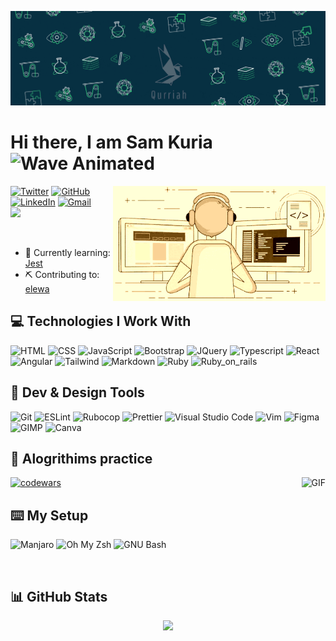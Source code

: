 ![banner](./assets/meRGLossy.gif)

# Hi there, I am Sam Kuria <img src="https://raw.githubusercontent.com/MartinHeinz/MartinHeinz/master/wave.gif" alt="Wave Animated" width="30px" height="30px" />

<img align="right" alt="GIF" src="./assets/eCoder.gif" width="340em"/>


[![Twitter](https://img.shields.io/badge/Twitter-1e2122?style=for-the-badge&logo=twitter&logoColor=1DA1F2)](https://twitter.com/kuriah_sam)
[![GitHub](https://img.shields.io/badge/GitHub-1e2122?style=for-the-badge&logo=github&logoColor=white)](https://github.com/qurriahSam)
[![LinkedIn](https://img.shields.io/badge/LinkedIn-1e2122?style=for-the-badge&logo=linkedin&logoColor=0A66C2)](https://www.linkedin.com/in/sam-kuria-0904b01a1)
[![Gmail](https://img.shields.io/badge/Email-1e2122?style=for-the-badge&logo=gmail&logoColor=D14836)](mailto:sammugire@gmail.com)
<br />
![](https://api.visitorbadge.io/api/VisitorHit?user=qurriahSam&repo=qurriahSam&countColor=%235B1E7B) 

&nbsp;

- 🌱 Currently learning: [Jest](https://jestjs.io/)
- ⛏ Contributing to: [elewa](https://github.com/italanta/elewa)

## 💻 Technologies I Work With

![HTML](https://img.shields.io/badge/HTML5-E34F26?style=for-the-badge&logo=html5&logoColor=white)
![CSS](https://img.shields.io/badge/CSS3-1572B6?style=for-the-badge&logo=css3&logoColor=white)
![JavaScript](https://img.shields.io/badge/JavaScript-323330?style=for-the-badge&logo=javascript&logoColor=F7DF1E)
![Bootstrap](https://img.shields.io/badge/Bootstrap-7952B3?style=for-the-badge&logo=bootstrap&logoColor=white)
![JQuery](https://img.shields.io/badge/JQuery-0769AD?style=for-the-badge&logo=jquery&logoColor=white)
![Typescript](https://img.shields.io/badge/TypeScript-3178C6?style=for-the-badge&logo=typescript&logoColor=white)
![React](https://img.shields.io/badge/React-161A3B?style=for-the-badge&logo=react&logoColor=white)
![Angular](https://img.shields.io/badge/Angular-E23237?style=for-the-badge&logo=angular&logoColor=white)
![Tailwind](https://img.shields.io/badge/Tailwind-06B6D4?style=for-the-badge&logo=tailwind-css&logoColor=white)
![Markdown](https://img.shields.io/badge/Markdown-000000?style=for-the-badge&logo=markdown&logoColor=white)
![Ruby](https://img.shields.io/badge/Ruby-6B1915?style=for-the-badge&logo=ruby&logoColor=red)
![Ruby_on_rails](https://img.shields.io/badge/Ruby_on_rails-CC0000?style=for-the-badge&logo=ruby+on+rails&logoColor=white)


## 🎨 Dev & Design Tools

![Git](https://img.shields.io/badge/Git-F05032?style=for-the-badge&logo=git&logoColor=white)
![ESLint](https://img.shields.io/badge/eslint-3A33D1?style=for-the-badge&logo=eslint&logoColor=white)
![Rubocop](https://img.shields.io/badge/Rubocop-000000?style=for-the-badge&logo=rubocop&logoColor=white)
![Prettier](https://img.shields.io/badge/prettier-1A2C34?style=for-the-badge&logo=prettier&logoColor=F7BA3E)
![Visual Studio Code](https://img.shields.io/badge/Visual_Studio_Code-0078D4?style=for-the-badge&logo=visual%20studio%20code&logoColor=white)
![Vim](https://img.shields.io/badge/Vim-019733?style=for-the-badge&logo=vim&logoColor=white)
![Figma](https://img.shields.io/badge/figma-F24E1E?style=for-the-badge&logo=figma&logoColor=white)
![GIMP](https://img.shields.io/badge/gimp-5C5543?style=for-the-badge&logo=gimp&logoColor=white)
![Canva](https://img.shields.io/badge/Canva-%2300C4CC.svg?&style=for-the-badge&logo=Canva&logoColor=white)

## 📱 Alogrithims practice
<img align ="right" alt="GIF" height="68px" src="https://octodex.github.com/images/daftpunktocat-guy.gif" />
<a href="https://www.codewars.com/users/90150N">
  <img alt="codewars" src="https://www.codewars.com/users/90150N/badges/small"/>
</a>


## ⌨️ My Setup

![Manjaro](https://img.shields.io/badge/manjaro_i3-35BF56?style=for-the-badge&logo=manjaro&logoColor=white)
![Oh My Zsh](https://img.shields.io/badge/oh_my_zsh-1A2C34?style=for-the-badge&logo=ohmyzsh&logoColor=white)
![GNU Bash](https://img.shields.io/badge/GNU%20Bash-4EAA25?style=for-the-badge&logo=GNU%20Bash&logoColor=white)

&nbsp;

## 📊 GitHub Stats

<!--
  <p align="center">
    <a href="https://github.com/qurriahSam">
     <img height="180em" src="https://github-readme-stats.vercel.app/api?username=qurriahSam&count_private=true&show_icons=true&theme=gruvbox"/>
      <img height="180em" src="https://github-readme-stats.vercel.app/api/top-langs/?username=qurriahSam&theme=gruvbox"/>
    </a>
  </p>
-->

<p align="center">
  <img src="https://github-readme-streak-stats.herokuapp.com?user=qurriahSam&theme=gruvbox&date_format=M%20j%5B%2C%20Y%5D" />
</p>


